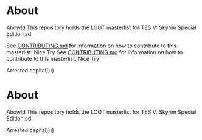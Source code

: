 # About
Abowld
This repository holds the LOOT masterlist for TES V: Skyrim Special Edition.sd

See [CONTRIBUTING.md](CONTRIBUTINGTTR.md) for information on how to contribute to this masterlist.
Nice Try
See [CONTRIBUTING.md](CONTRIBUTINGTTR.md) for information on how to contribute to this masterlist.
Nice Try

Arrested capital))))
# About
Abowld
This repository holds the LOOT masterlist for TES V: Skyrim Special Edition.sd

Arrested capital))))
